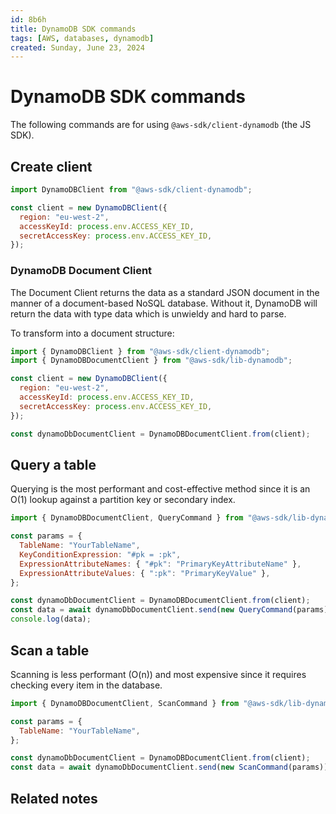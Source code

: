 ```yaml
---
id: 8b6h
title: DynamoDB SDK commands
tags: [AWS, databases, dynamodb]
created: Sunday, June 23, 2024
---
```


# DynamoDB SDK commands

The following commands are for using `@aws-sdk/client-dynamodb` (the JS SDK).

## Create client

```js
import DynamoDBClient from "@aws-sdk/client-dynamodb";

const client = new DynamoDBClient({
  region: "eu-west-2",
  accessKeyId: process.env.ACCESS_KEY_ID,
  secretAccessKey: process.env.ACCESS_KEY_ID,
});
```

### DynamoDB Document Client

The Document Client returns the data as a standard JSON document in the manner
of a document-based NoSQL database. Without it, DynamoDB will return the data
with type data which is unwieldy and hard to parse.

To transform into a document structure:

```js
import { DynamoDBClient } from "@aws-sdk/client-dynamodb";
import { DynamoDBDocumentClient } from "@aws-sdk/lib-dynamodb";

const client = new DynamoDBClient({
  region: "eu-west-2",
  accessKeyId: process.env.ACCESS_KEY_ID,
  secretAccessKey: process.env.ACCESS_KEY_ID,
});

const dynamoDbDocumentClient = DynamoDBDocumentClient.from(client);
```

## Query a table

Querying is the most performant and cost-effective method since it is an O(1)
lookup against a partition key or secondary index.

```js
import { DynamoDBDocumentClient, QueryCommand } from "@aws-sdk/lib-dynamodb";

const params = {
  TableName: "YourTableName",
  KeyConditionExpression: "#pk = :pk",
  ExpressionAttributeNames: { "#pk": "PrimaryKeyAttributeName" },
  ExpressionAttributeValues: { ":pk": "PrimaryKeyValue" },
};

const dynamoDbDocumentClient = DynamoDBDocumentClient.from(client);
const data = await dynamoDbDocumentClient.send(new QueryCommand(params));
console.log(data);
```

## Scan a table

Scanning is less performant (O(n)) and most expensive since it requires checking
every item in the database.

```js
import { DynamoDBDocumentClient, ScanCommand } from "@aws-sdk/lib-dynamodb";

const params = {
  TableName: "YourTableName",
};

const dynamoDbDocumentClient = DynamoDBDocumentClient.from(client);
const data = await dynamoDbDocumentClient.send(new ScanCommand(params));
```

## Related notes
